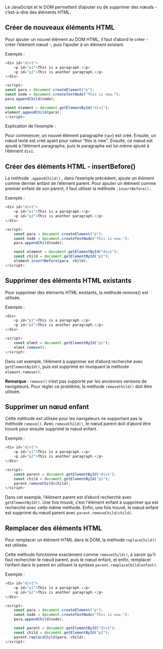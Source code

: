 Le JavaScript et le DOM permettent d’ajouter ou de supprimer des nœuds - c’est-à-dire des éléments HTML.

## Créer de nouveaux éléments HTML

Pour ajouter un nouvel élément au DOM HTML, il faut d’abord le créer - créer l’élément nœud -, puis l’ajouter à un élément existant.

Exemple :

```js
<div id="div1">
    <p id="p1">This is a paragraph.</p>
    <p id="p2">This is another paragraph.</p>
</div>

<script>
const para = document.createElement("p");
const node = document.createTextNode("This is new.");
para.appendChild(node);

const element = document.getElementById("div1");
element.appendChild(para);
</script>
```

Explication de l’exemple :

Pour commencer, un nouvel élément paragraphe (```<p>```) est créé. Ensuite, un nœud texte est créé ayant pour valeur “this is new”. Ensuite, ce nœud est ajouté à l’élément paragraphe, puis le paragraphe est lui-même ajouté à l’élément ```div1```.

## Créer des éléments HTML - insertBefore()

La méthode ```.appendChild()```., dans l’exemple précédent, ajoute un élément comme dernier enfant de l’élément parent. Pour ajouter un élément comme premier enfant de son parent, il faut utiliser la méthode ```.insertBefore()```..

Exemple :

```js
<div id="div1">
    <p id="p1">This is a paragraph.</p>
    <p id="p2">This is another paragraph.</p>
</div>

<script>
    const para = document.createElement("p");
    const node = document.createTextNode("This is new.");
    para.appendChild(node);

    const element = document.getElementById("div1");
    const child = document.getElementById("p1");
    element.insertBefore(para, child);
</script>
```

## Supprimer des éléments HTML existants

Pour supprimer des éléments HTML existants, la méthode remove() est utilisée.

Exemple :

```js
<div>
    <p id="p1">This is a paragraph.</p>
    <p id="p2">This is another paragraph.</p>
</div>

<script>
    const elmnt = document.getElementById("p1"); 
    elmnt.remove();
</script>
```

Dans cet exemple, l’élément à supprimer est d’abord recherché avec ```getElementById()```, puis est supprimé en invoquant la méthode ```element.remove()```.

__Remarque__ : ```remove()``` n’est pas supporté par les anciennes versions de navigateurs. Pour régler ce problème, la méthode ```removeChild()``` doit être utilisée.

## Supprimer un nœud enfant

Cette méthode est utilisée pour les navigateurs ne supportant pas la méthode ```remove()```. Avec ```removeChild()```, le nœud parent doit d’abord être trouvé pour ensuite supprimé le nœud enfant.

Exemple :

```js
<div id="div1">
    <p id="p1">This is a paragraph.</p>
    <p id="p2">This is another paragraph.</p>
</div>

<script>
    const parent = document.getElementById("div1");
    const child = document.getElementById("p1");
    parent.removeChild(child);
</script>
```

Dans cet exemple, l’élément parent est d’abord recherché avec ```getElementById()```. Une fois trouvé, c’est l'élément enfant à supprimer qui est recherché avec cette même méthode. Enfin, une fois trouvé, le nœud enfant est supprimé du nœud parent avec ```parent.removeChild(child)```.

## Remplacer des éléments HTML

Pour remplacer un élément HTML dans le DOM, la méthode ```replaceChild()``` est utilisée. 

Cette méthode fonctionne exactement comme ```removeChild()```, à savoir qu’il faut rechercher le nœud parent, puis le nœud enfant, et enfin, remplacer l’enfant dans le parent en utilisant la syntaxe ```parent.remplaceChild(enfant)```.

Exemple :

```js
<div id="div1">
    <p id="p1">This is a paragraph.</p>
    <p id="p2">This is another paragraph.</p>
</div>

<script>
    const para = document.createElement("p");
    const node = document.createTextNode("This is new.");
    para.appendChild(node);

    const parent = document.getElementById("div1");
    const child = document.getElementById("p1");
    parent.replaceChild(para, child);
</script>
```